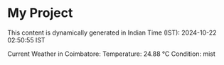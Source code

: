 # My Project

This content is dynamically generated in Indian Time (IST): 2024-10-22 02:50:55 IST


Current Weather in Coimbatore:
Temperature: 24.88 °C
Condition: mist
